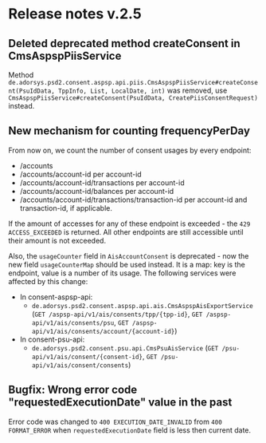 # Release notes v.2.5

## Deleted deprecated method createConsent in CmsAspspPiisService
Method `de.adorsys.psd2.consent.aspsp.api.piis.CmsAspspPiisService#createConsent(PsuIdData, TppInfo, List, LocalDate, int)` was removed,
use `CmsAspspPiisService#createConsent(PsuIdData, CreatePiisConsentRequest)` instead.

## New mechanism for counting frequencyPerDay
From now on, we count the number of consent usages by every endpoint:

- /accounts
- /accounts/account-id per account-id
- /accounts/account-id/transactions per account-id
- /accounts/account-id/balances per account-id
- /accounts/account-id/transactions/transaction-id per account-id and transaction-id, if applicable.

If the amount of accesses for any of these endpoint is exceeded - the `429 ACCESS_EXCEEDED` is returned. All other
endpoints are still accessible until their amount is not exceeded.

Also, the `usageCounter` field in `AisAccountConsent` is deprecated - now the new field `usageCounterMap` should be used
instead. It is a map: key is the endpoint, value is a number of its usage. The following services were affected by this
change:

  - In consent-aspsp-api:
    - `de.adorsys.psd2.consent.aspsp.api.ais.CmsAspspAisExportService`
    (`GET /aspsp-api/v1/ais/consents/tpp/{tpp-id}`, `GET /aspsp-api/v1/ais/consents/psu`, `GET /aspsp-api/v1/ais/consents/account/{account-id}`)
  - In consent-psu-api:
    - `de.adorsys.psd2.consent.psu.api.CmsPsuAisService`
    (`GET /psu-api/v1/ais/consent/{consent-id}`, `GET /psu-api/v1/ais/consent/consents`)

## Bugfix: Wrong error code "requestedExecutionDate" value in the past
Error code was changed to `400 EXECUTION_DATE_INVALID` from `400 FORMAT_ERROR` when `requestedExecutionDate` field is less then current date.
